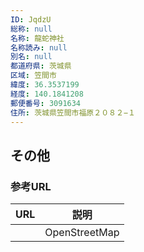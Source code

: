 ```yaml
---
ID: JqdzU
総称: null
名称: 龍蛇神社
名称読み: null
別名: null
都道府県: 茨城県
区域: 笠間市
緯度: 36.3537199
経度: 140.1841208
郵便番号: 3091634
住所: 茨城県笠間市福原２０８２−１
---
```


## その他

### 参考URL

| URL | 説明          |
| --- | ------------- |
|     | OpenStreetMap |
